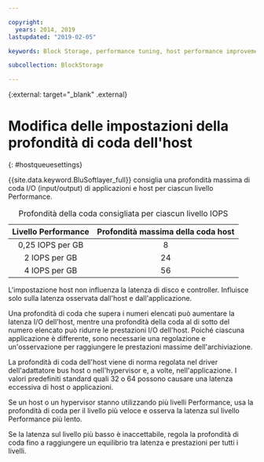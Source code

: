 ```yaml
---

copyright:
  years: 2014, 2019
lastupdated: "2019-02-05"

keywords: Block Storage, performance tuning, host performance improvement,

subcollection: BlockStorage

---
```

{:external: target="_blank" .external}

# Modifica delle impostazioni della profondità di coda dell'host
{: #hostqueuesettings}

{{site.data.keyword.BluSoftlayer_full}} consiglia una profondità massima di coda I/O (input/output) di applicazioni e host per ciascun livello Performance.

<table align="center">
  <caption>Profondità della coda consigliata per ciascun livello IOPS</caption>
        <thead>
	    <tr>
		<th>Livello Performance</th>
		<th>Profondità massima della coda host</th>
	    </tr>
	</thead>
	<tbody>
   	    <tr>
		<td style="text-align: center; vertical-align: middle;">0,25 IOPS per GB</td>
		<td style="text-align: center; vertical-align: middle;">8</td>
	    </tr>
	    <tr>
		<td style="text-align: center; vertical-align: middle;">2 IOPS per GB</td>
		<td style="text-align: center; vertical-align: middle;">24</td>
	    </tr>
	    <tr>
		<td style="text-align: center; vertical-align: middle;">4 IOPS per GB</td>
		<td style="text-align: center; vertical-align: middle;">56</td>
            </tr>
         </tbody>
</table>

L'impostazione host non influenza la latenza di disco e controller. Influisce solo sulla latenza osservata dall'host e dall'applicazione.

Una profondità di coda che supera i numeri elencati può aumentare la latenza I/O dell'host, mentre una profondità della coda al di sotto del numero elencato può ridurre le prestazioni I/O dell'host. Poiché ciascuna applicazione è differente, sono necessarie una regolazione e un'osservazione per raggiungere le prestazioni massime dell'archiviazione.

La profondità di coda dell'host viene di norma regolata nel driver dell'adattatore bus host o nell'hypervisor e, a volte, nell'applicazione. I valori predefiniti standard quali 32 o 64 possono causare una latenza eccessiva di host o applicazioni.

Se un host o un hypervisor stanno utilizzando più livelli Performance, usa la profondità di coda per il livello più veloce e osserva la latenza sul livello Performance più lento.

Se la latenza sul livello più basso è inaccettabile, regola la profondità di coda fino a raggiungere un equilibrio tra latenza e prestazioni per tutti i livelli.
